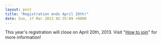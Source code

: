 ```yaml
---
layout: post
title: "Registration ends April 20th!"
date: Sun, 17 Mar 2013 02:35:09 +0000
---
```


This year&#039;s registration will close on April 20th, 2013. Visit "<a href="/how-join">How to join</a>" for more information!
